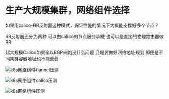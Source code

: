 # 生产大规模集群，网络组件选择

如果用calico-RR反射器这种模式，保证性能的情况下大概能支撑好多个节点？

RR反射器还分为两种 可以由calico的节点服务承载 也可以是直接的物理路由器做RR

超大规模Calico如果全以BGP来跑没什么问题 只是要做好网络地址规划 即便是不同集群容器地址也不能重叠

  ![k8s网络组件flannel压测](https://github.com/Lancger/opsfull/blob/master/images/pressure_flannel_01.png)
  
  ![k8s网络组件calico压测](https://github.com/Lancger/opsfull/blob/master/images/pressure_calico_01.png)
    
  ![k8s网络组件压测](https://github.com/Lancger/opsfull/blob/master/images/pressure_physical_01.png)
